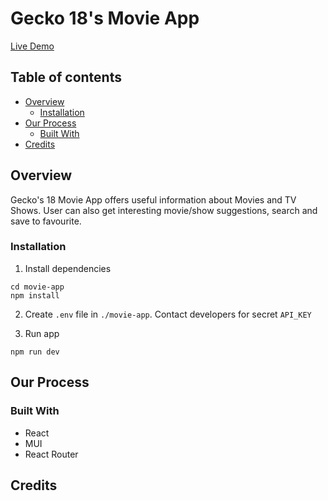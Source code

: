 <!-- # voyage-tasks

Your project's `readme` is as important to success as your code. For
this reason you should put as much care into its creation and maintenance
as you would any other component of the application.

If you are unsure of what should go into the `readme` let this article,
written by an experienced Chingu, be your starting point -
[Keys to a well written README](https://tinyurl.com/yk3wubft).

And before we go there's "one more thing"! Once you decide what to include
in your `readme` feel free to replace the text we've provided here.

> Own it & Make it your Own! -->

# Gecko 18's Movie App
[Live Demo](https://movie-app-geckos-18.netlify.app/)

## Table of contents

- [Overview](#overview)
  - [Installation](#installation)
  <!-- - [Live](#live) -->
- [Our Process](#our-process)
  - [Built With](#built-with)
  <!-- - [Continued development](#continued-development) -->
- [Credits](#credits)

## Overview

Gecko's 18 Movie App offers useful information about Movies and TV Shows. User can also get interesting movie/show suggestions, search and save to favourite.

### Installation

1. Install dependencies

```
cd movie-app
npm install
```
2. Create `.env` file in `./movie-app`. Contact developers for secret `API_KEY`

3. Run app

```
npm run dev
```

## Our Process

### Built With

- React
- MUI
- React Router

## Credits
